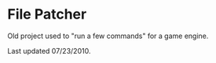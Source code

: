File Patcher
============

Old project used to "run a few commands" for a game engine.

Last updated 07/23/2010.

